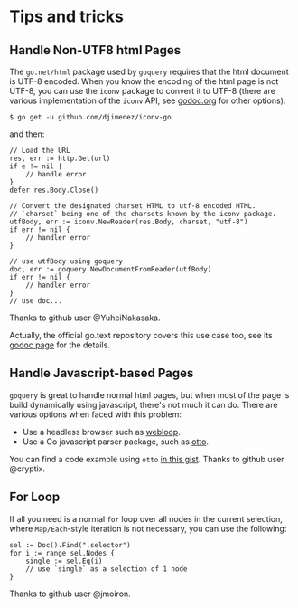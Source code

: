 # Tips and tricks

## Handle Non-UTF8 html Pages

The `go.net/html` package used by `goquery` requires that the html document is UTF-8 encoded. When you know the encoding of the html page is not UTF-8, you can use the `iconv` package to convert it to UTF-8 (there are various implementation of the `iconv` API, see [godoc.org][iconv] for other options):

```
$ go get -u github.com/djimenez/iconv-go
```

and then:

```
// Load the URL
res, err := http.Get(url)
if e != nil {
    // handle error
}
defer res.Body.Close()

// Convert the designated charset HTML to utf-8 encoded HTML.
// `charset` being one of the charsets known by the iconv package.
utfBody, err := iconv.NewReader(res.Body, charset, "utf-8")
if err != nil {
    // handler error
}

// use utfBody using goquery
doc, err := goquery.NewDocumentFromReader(utfBody)
if err != nil {
    // handler error
}
// use doc...
```

Thanks to github user @YuheiNakasaka.

Actually, the official go.text repository covers this use case too, see its [godoc page][text] for the details.


## Handle Javascript-based Pages

`goquery` is great to handle normal html pages, but when most of the page is build dynamically using javascript, there's not much it can do. There are various options when faced with this problem:

* Use a headless browser such as [webloop][].
* Use a Go javascript parser package, such as [otto][].

You can find a code example using `otto` [in this gist][exotto]. Thanks to github user @cryptix.

## For Loop

If all you need is a normal `for` loop over all nodes in the current selection, where `Map/Each`-style iteration is not necessary, you can use the following:

```
sel := Doc().Find(".selector")
for i := range sel.Nodes {
	single := sel.Eq(i)
    // use `single` as a selection of 1 node
}
```

Thanks to github user @jmoiron.

[webloop]: https://github.com/sourcegraph/webloop
[otto]: https://github.com/robertkrimen/otto
[exotto]: https://gist.github.com/cryptix/87127f76a94183747b53
[iconv]: http://godoc.org/?q=iconv
[text]: http://godoc.org/code.google.com/p/go.text/encoding
